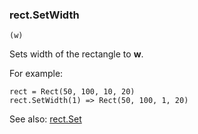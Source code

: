 ### rect.SetWidth

``` suneido
(w)
```

Sets width of the rectangle to **w**.

For example:

``` suneido
rect = Rect(50, 100, 10, 20)
rect.SetWidth(1) => Rect(50, 100, 1, 20)
```

See also: [rect.Set](<rect.Set.md>)